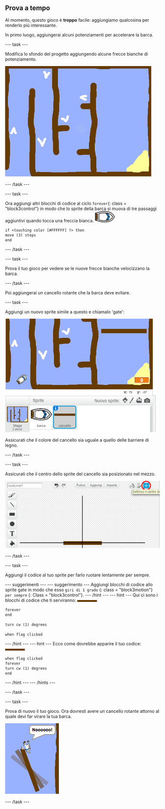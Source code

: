 ## Prova a tempo

Al momento, questo gioco è **troppo** facile: aggiungiamo qualcosina per renderlo più interessante.

In primo luogo, aggiungerai alcuni potenziamenti per accelerare la barca.

\--- task \---

Modifica lo sfondo del progetto aggiungendo alcune frecce bianche di potenziamento.

![schermata](images/boat-boost.png)

\--- /task \---

\--- task \---

Ora aggiungi altri blocchi di codice al ciclo `forever`{: class = "block3control"} in modo che lo sprite della barca si muova di tre passaggi aggiuntivi quando tocca una freccia bianca. ![sprite barca](images/boat_resize.png)

```blocks3
if <touching color [#FFFFFF] ?> then
move (3) steps
end
```

\--- /task \---

\--- task \---

Prova il tuo gioco per vedere se le nuove frecce bianche velocizzano la barca.

\--- /task \---

Poi aggiungerai un cancello rotante che la barca deve evitare.

\--- task \---

Aggiungi un nuovo sprite simile a questo e chiamalo 'gate':

![screenshot](images/boat-gate.png)

Assicurati che il colore del cancello sia uguale a quello delle barriere di legno.

\--- /task \---

\--- task \---

Assicurati che il centro dello sprite del cancello sia posizionato nel mezzo.

![schermata](images/boat-center.png)

\--- /task \---

\--- task \---

Aggiungi il codice al tuo sprite per farlo ruotare lentamente per sempre.

\--- suggerimenti \--- \--- suggerimento \--- Aggiungi blocchi di codice allo sprite gate in modo che esso `giri di 1 grado` {: class = "block3motion"} `per sempre` {: Class = "block3control"}. \--- /hint \--- \--- hint \--- Qui ci sono i blocchi di codice che ti serviranno: ![cancello](images/gate.png)

```blocks3
forever
end

turn cw (1) degrees

when flag clicked
```

\--- /hint \--- \--- hint \--- Ecco come dovrebbe apparire il tuo codice: ![cancello](images/gate.png)

```blocks3
when flag clicked
forever
turn cw (1) degrees
end
```

\--- /hint \--- \--- /hints \---

\--- /task \---

\--- task \---

Prova di nuovo il tuo gioco. Ora dovresti avere un cancello rotante attorno al quale devi far virare la tua barca.

![schermata](images/boat-gate-test.png)

\--- /task \---